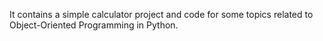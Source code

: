 It contains a simple calculator project and code for some topics related to Object-Oriented Programming in Python.
